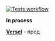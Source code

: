 [![Tests workflow](https://github.com/k1ntsugi1/js-20220905_bulat9/actions/workflows/tests.yaml/badge.svg)](https://github.com/k1ntsugi1/js-20220905_bulat9/actions/workflows/tests.yaml)

**In process**

[**Versel**](https://js-20220905-bulat9.vercel.app/) - прод
